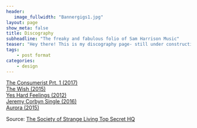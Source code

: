 ```yaml
---
header:
   image_fullwidth: "Bannergigs1.jpg"
layout: page
show_meta: false
title: Discography
subheadline: "The freaky and fabulous folio of Sam Harrison Music"
teaser: "Hey there! This is my discography page- still under construction as the crow flies, but on the way!!! "
tags:
    - post format
categories:
    - design 
---
```

<!--more-->
 <a href="https://www.kickstarter.com/projects/samharrison/the-consumerist-a-mini-musical-album">The Consumerist Prt. 1 (2017)</a><br>
  <a href="https://longhairedmusic.bandcamp.com/album/the-wish">The Wish (2015)</a><br>
 <a href="https://itunes.apple.com/us/album/yes-hard-feelings/id478052570">Yes Hard Feelings (2012)</a><br>
  <a href="https://itunes.apple.com/us/album/i-feel-like-jeremy-corbyn/id1133993821">Jeremy Corbyn Single (2016)</a><br>
  <a href="https://itunes.apple.com/us/album/salome-remastered/id784573815">Aurora (2015)</a><br>

Source: [The Society of Strange Living Top Secret HQ](https://www.youtube.com/watch?v=z5NtUWZCbQ4)
